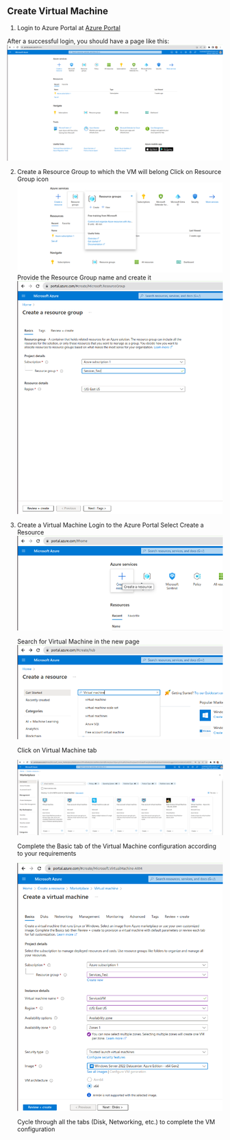 ## Create Virtual Machine ##

1. Login to Azure Portal at [Azure Portal](www.portal.azure.com)

After a successful login, you should have a page like this:
![Azure Portal home page](azure_portal_homepage.png)

2. Create a Resource Group to which the VM will belong
   Click on Resource Group icon
   ![Resource Group](resource_group.png)
   Provide the Resource Group name and create it
   ![](create-resourcegroup.png)

3. Create a Virtual Machine
   Login to the Azure Portal
   Select Create a Resource
   ![](create-resource.png)

   Search for Virtual Machine in the new page
   ![](search_vm.png)

   Click on Virtual Machine tab

   ![](search_result1.png)

   Complete the Basic tab of the Virtual Machine configuration according to your requirements

   ![](vm_basic_config.png)

   Cycle through all the tabs (Disk, Networking, etc.) to complete the VM configuration
